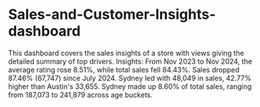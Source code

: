 # Sales-and-Customer-Insights-dashboard
This dashboard covers the sales insights of a store with views giving the detailed summary of top drivers. 
Insights:
From Nov 2023 to Nov 2024, the average rating rose 8.51%, while total sales fell 84.43%. Sales dropped 87.46% (67,747) since July 2024. Sydney led with 48,049 in sales, 42.77% higher than Austin's 33,655. Sydney made up 8.60% of total sales, ranging from 187,073 to 241,879 across age buckets.
